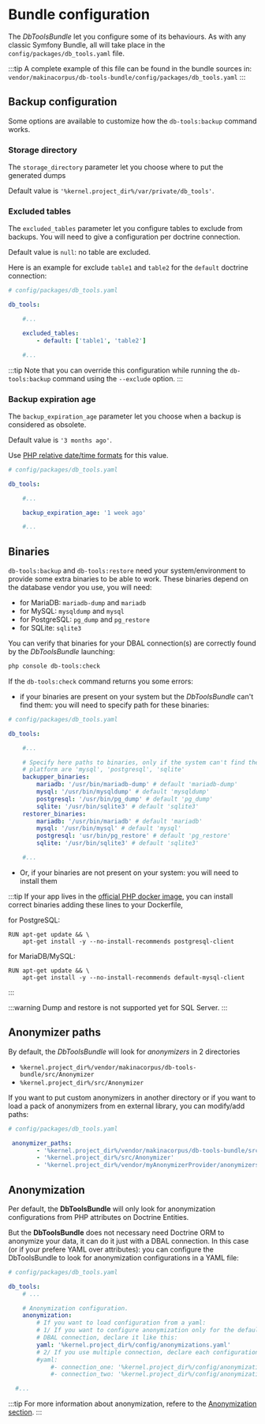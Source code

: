 # Bundle configuration

The *DbToolsBundle* let you configure some of its behaviours. As with any classic Symfony Bundle,
all will take place in the `config/packages/db_tools.yaml` file.

:::tip
A complete example of this file can be found in the bundle sources in: `vendor/makinacorpus/db-tools-bundle/config/packages/db_tools.yaml`
:::

## Backup configuration

Some options are available to customize how the `db-tools:backup` command works.

### Storage directory

The `storage_directory` parameter let you choose where to put the generated dumps

Default value is `'%kernel.project_dir%/var/private/db_tools'`.

### Excluded tables

The `excluded_tables` parameter let you configure tables to exclude from backups. You will need to give a
configuration per doctrine connection.

Default value is `null`: no table are excluded.

Here is an example for exclude `table1` and `table2` for the `default` doctrine connection:

```yml
# config/packages/db_tools.yaml

db_tools:

    #...

    excluded_tables:
        - default: ['table1', 'table2']

    #...
```

:::tip
Note that you can override this configuration while running the `db-tools:backup` command using
the `--exclude` option.
:::

### Backup expiration age

The `backup_expiration_age` parameter let you choose when a backup is considered as obsolete.

Default value is `'3 months ago'`.

Use [PHP relative date/time formats](https://www.php.net/manual/en/datetime.formats.relative.php)
for this value.

```yml
# config/packages/db_tools.yaml

db_tools:

    #...

    backup_expiration_age: '1 week ago'

    #...
```

## Binaries

`db-tools:backup` and `db-tools:restore` need your system/environment to provide some extra binaries
to be able to work. These binaries depend on the database vendor you use, you will need:
* for MariaDB: `mariadb-dump` and `mariadb`
* for MySQL: `mysqldump` and `mysql`
* for PostgreSQL: `pg_dump` and `pg_restore`
* for SQLite: `sqlite3`

You can verify that binaries for your DBAL connection(s) are correctly found by the *DbToolsBundle* launching:

```sh
php console db-tools:check
```

If the `db-tools:check` command returns you some errors:
 * if your binaries are present on your system but the *DbToolsBundle* can't find them: you will need
   to specify path for these binaries:

  ```yml
  # config/packages/db_tools.yaml

  db_tools:

      #...

      # Specify here paths to binaries, only if the system can't find them by himself
      # platform are 'mysql', 'postgresql', 'sqlite'
      backupper_binaries:
          mariadb: '/usr/bin/mariadb-dump' # default 'mariadb-dump'
          mysql: '/usr/bin/mysqldump' # default 'mysqldump'
          postgresql: '/usr/bin/pg_dump' # default 'pg_dump'
          sqlite: '/usr/bin/sqlite3' # default 'sqlite3'
      restorer_binaries:
          mariadb: '/usr/bin/mariadb' # default 'mariadb'
          mysql: '/usr/bin/mysql' # default 'mysql'
          postgresql: 'usr/bin/pg_restore' # default 'pg_restore'
          sqlite: '/usr/bin/sqlite3' # default 'sqlite3'

      #...
  ```
 * Or, if your binaries are not present on your system: you will need to install them



:::tip
If your app lives in the [official PHP docker image](https://hub.docker.com/_/php/),
you can install correct binaries adding these lines to your Dockerfile,

for PostgreSQL:

```
RUN apt-get update && \
    apt-get install -y --no-install-recommends postgresql-client
```

for MariaDB/MySQL:

```
RUN apt-get update && \
    apt-get install -y --no-install-recommends default-mysql-client
```
:::

:::warning
Dump and restore is not supported yet for SQL Server.
:::

## Anonymizer paths

By default, the *DbToolsBundle* will look for *anonymizers* in 2 directories

* `%kernel.project_dir%/vendor/makinacorpus/db-tools-bundle/src/Anonymizer`
* `%kernel.project_dir%/src/Anonymizer`

If you want to put custom anonymizers in another directory or if you want to load
a pack of anonymizers from en external library, you can modify/add paths:


```yml
# config/packages/db_tools.yaml

 anonymizer_paths:
        - '%kernel.project_dir%/vendor/makinacorpus/db-tools-bundle/src/Anonymization/Anonymizer'
        - '%kernel.project_dir%/src/Anonymizer'
        - '%kernel.project_dir%/vendor/myAnonymizerProvider/anonymizers/src'
```

## Anonymization

Per default, the **DbToolsBundle** will only look for anonymization configurations from PHP attributes on Doctrine Entities.

But the **DbToolsBundle** does not necessary need Doctrine ORM to anonymize your data, it can do it just with a DBAL connection.
In this case (or if your prefere YAML over attributes): you can configure the DbToolsBundle to look for anonymization
configurations in a YAML file:

```yml
# config/packages/db_tools.yaml

db_tools:
    # ...

    # Anonymization configuration.
    anonymization:
        # If you want to load configuration from a yaml:
        # 1/ If you want to configure anonymization only for the default
        # DBAL connection, declare it like this:
        yaml: '%kernel.project_dir%/config/anonymizations.yaml'
        # 2/ If you use multiple connection, declare each configuration like this:
        #yaml:
            #- connection_one: '%kernel.project_dir%/config/anonymizations/connection_one.yaml'
            #- connection_two: '%kernel.project_dir%/config/anonymizations/connection_two.yaml'

  #...
```

:::tip
For more information about anonymization, refere to the [Anonymization section](./anonymization/essentials).
:::
